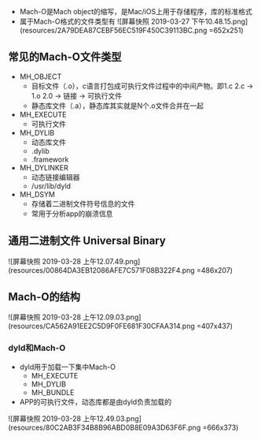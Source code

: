 * Mach-O是Mach object的缩写，是Mac/iOS上用于存储程序，库的标准格式
* 属于Mach-O格式的文件类型有
![屏幕快照 2019-03-27 下午10.48.15.png](resources/2A79DEA87CEBF56EC519F450C39113BC.png =652x251)

## 常见的Mach-O文件类型
* MH_OBJECT
  * 目标文件（.o），c语言打包成可执行文件过程中的中间产物。即1.c 2.c -> 1.o 2.0 -> 链接 -> 可执行文件
  * 静态库文件（.a），静态库其实就是N个.o文件合并在一起
* MH_EXECUTE 
  * 可执行文件
* MH_DYLIB
  * 动态库文件
  * .dylib
  * .framework
* MH_DYLINKER
  * 动态链接编辑器
  * /usr/lib/dyld
* MH_DSYM
  * 存储着二进制文件符号信息的文件
  * 常用于分析app的崩溃信息
  
## 通用二进制文件 Universal Binary
![屏幕快照 2019-03-28 上午12.07.49.png](resources/00864DA3EB12086AFE7C571F08B322F4.png =486x207)

## Mach-O的结构
![屏幕快照 2019-03-28 上午12.09.03.png](resources/CA562A91EE2C5D9F0FE681F30CFAA314.png =407x437)

### dyld和Mach-O
* dyld用于加载一下集中Mach-O
  * MH_EXECUTE
  * MH_DYLIB
  * MH_BUNDLE
* APP的可执行文件，动态库都是由dyld负责加载的

![屏幕快照 2019-03-28 上午12.49.03.png](resources/80C2AB3F34B8B96ABD0B8E09A3D63F6F.png =666x373)